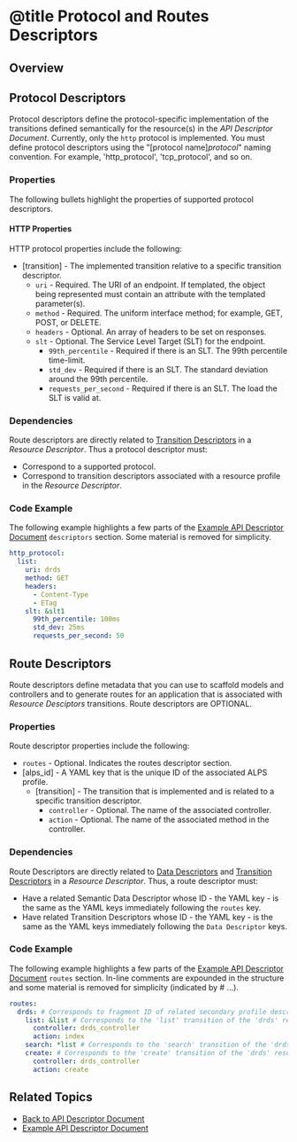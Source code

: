 # @title Protocol and Routes Descriptors

## Overview

## Protocol Descriptors
Protocol descriptors define the protocol-specific implementation of the transitions defined semantically for the 
resource(s) in the _API Descriptor Document_. Currently, only the `http` protocol is implemented. You must define protocol descriptors using the "[protocol name]_protocol_" naming convention. For example, 'http_protocol', 'tcp_protocol', and so on.

### Properties
The following bullets highlight the properties of supported protocol descriptors.

#### HTTP Properties
HTTP protocol properties include the following:
- \[transition\] - The implemented transition relative to a specific transition descriptor.
   - `uri` - Required. The URI of an endpoint. If templated, the object being represented must contain an attribute with the templated parameter(s).
   - `method` - Required. The uniform interface method; for example, GET, POST, or DELETE.
   - `headers` - Optional. An array of headers to be set on responses.
   - `slt` - Optional. The Service Level Target (SLT) for the endpoint.
      - `99th_percentile` - Required if there is an SLT. The 99th percentile time-limit.
      - `std_dev` - Required if there is an SLT. The standard deviation around the 99th percentile.
      - `requests_per_second` - Required if there is an SLT. The load the SLT is valid at.

### Dependencies
Route descriptors are directly related to [Transition Descriptors](transition_descriptors.md) in a 
_Resource Descriptor_. Thus a protocol descriptor must:
- Correspond to a supported protocol.
- Correspond to transition descriptors associated with a resource profile in the _Resource Descriptor_.

### Code Example
The following example highlights a few parts of the [Example API Descriptor Document](../spec/fixtures/resource_descriptors/drds_descriptor_v1.yml) `descriptors` section. Some material is removed for simplicity. 

```yaml
http_protocol:
  list:
    uri: drds
    method: GET
    headers:
      - Content-Type
      - ETag
    slt: &slt1
      99th_percentile: 100ms
      std_dev: 25ms
      requests_per_second: 50 
```

## Route Descriptors 
Route descriptors define metadata that you can use to scaffold models and controllers and to generate routes for
an application that is associated with _Resource Desciptors_ transitions. Route descriptors are OPTIONAL.

### Properties
Route descriptor properties include the following:
- `routes` - Optional. Indicates the routes descriptor section. 
 - \[alps_id\] - A YAML key that is the unique ID of the associated ALPS profile.
   - \[transition\] - The transition that is implemented and is related to a specific transition descriptor.
     - `controller` - Optional. The name of the associated controller.
      - `action` - Optional. The name of the associated method in the controller.

### Dependencies
Route Descriptors are directly related to [Data Descriptors](data_descriptors.md) and
[Transition Descriptors](transition_descriptors.md) in a _Resource Descriptor_. Thus, a route descriptor must:

- Have a related Semantic Data Descriptor whose ID - the YAML key - is the same as the YAML keys immediately
following the `routes` key.
- Have related Transition Descriptors whose ID - the YAML key - is the same as the YAML keys immediately
following the `Data Descriptor` keys.

### Code Example
The following example highlights a few parts of the [Example API Descriptor Document](../spec/fixtures/resource_descriptors/drds_descriptor_v1.yml) `routes` section. In-line comments
are expounded in the structure and some material is removed for simplicity (indicated by # ...). 

```yaml
routes:
  drds: # Corresponds to fragment ID of related secondary profile descriptor of the resource.
    list: &list # Corresponds to the 'list' transition of the 'drds' resource.
      controller: drds_controller
      action: index
    search: *list # Corresponds to the 'search' transition of the 'drds' resource.
    create: # Corresponds to the 'create' transition of the 'drds' resource.
      controller: drds_controller
      action: create
```

## Related Topics
- [Back to API Descriptor Document](api_descriptor_documents)
- [Example API Descriptor Document](../spec/fixtures/resource_descriptors/drds_descriptor_v1.yml)
